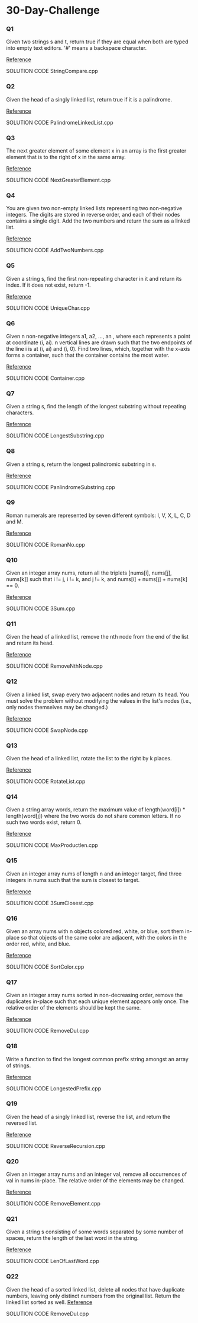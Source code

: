 # 30-Day-Challenge


### Q1
Given two strings s and t, return true if they are equal when both are typed into empty text editors. '#' means a backspace character.


[Reference](https://leetcode.com/problems/backspace-string-compare/)


SOLUTION CODE StringCompare.cpp


### Q2
Given the head of a singly linked list, return true if it is a palindrome.


[Reference](https://leetcode.com/problems/palindrome-linked-list/)


SOLUTION CODE PalindromeLinkedList.cpp


### Q3
The next greater element of some element x in an array is the first greater element that is to the right of x in the same array.

[Reference](https://leetcode.com/problems/next-greater-element-i/)


SOLUTION CODE NextGreaterElement.cpp


### Q4
You are given two non-empty linked lists representing two non-negative integers. The digits are stored in reverse order, and each of their nodes contains a single digit. Add the two numbers and return the sum as a linked list.

[Reference](https://leetcode.com/problems/add-two-numbers/)


SOLUTION CODE AddTwoNumbers.cpp


### Q5


Given a string s, find the first non-repeating character in it and return its index. If it does not exist, return -1.


[Reference](https://leetcode.com/problems/first-unique-character-in-a-string/)


SOLUTION CODE UniqueChar.cpp


### Q6

Given n non-negative integers a1, a2, ..., an , where each represents a point at coordinate (i, ai). n vertical lines are drawn such that the two endpoints of the line i is at (i, ai) and (i, 0). Find two lines, which, together with the x-axis forms a container, such that the container contains the most water.


[Reference](https://leetcode.com/problems/container-with-most-water/)


SOLUTION CODE Container.cpp


### Q7

Given a string s, find the length of the longest substring without repeating characters.


[Reference](https://leetcode.com/problems/longest-substring-without-repeating-characters/)


SOLUTION CODE LongestSubstring.cpp


### Q8

Given a string s, return the longest palindromic substring in s.


[Reference](https://leetcode.com/problems/longest-palindromic-substring/)


SOLUTION CODE PanlindromeSubstring.cpp


### Q9

Roman numerals are represented by seven different symbols: I, V, X, L, C, D and M.


[Reference](https://leetcode.com/problems/integer-to-roman/)


SOLUTION CODE RomanNo.cpp


### Q10

Given an integer array nums, return all the triplets [nums[i], nums[j], nums[k]] such that i != j, i != k, and j != k, and nums[i] + nums[j] + nums[k] == 0.


[Reference](https://leetcode.com/problems/3sum/)


SOLUTION CODE 3Sum.cpp


### Q11

Given the head of a linked list, remove the nth node from the end of the list and return its head.


[Reference](https://leetcode.com/problems/remove-nth-node-from-end-of-list/)


SOLUTION CODE RemoveNthNode.cpp


### Q12
Given a linked list, swap every two adjacent nodes and return its head. You must solve the problem without modifying the values in the list's nodes (i.e., only nodes themselves may be changed.)


[Reference](https://leetcode.com/problems/swap-nodes-in-pairs/)


SOLUTION CODE SwapNode.cpp


### Q13
Given the head of a linked list, rotate the list to the right by k places.


[Reference](https://leetcode.com/problems/rotate-list/)


SOLUTION CODE RotateList.cpp


### Q14
Given a string array words, return the maximum value of length(word[i]) * length(word[j]) where the two words do not share common letters. If no such two words exist, return 0.


[Reference](https://leetcode.com/problems/maximum-product-of-word-lengths/)


SOLUTION CODE MaxProductlen.cpp


### Q15
Given an integer array nums of length n and an integer target, find three integers in nums such that the sum is closest to target.

[Reference](https://leetcode.com/problems/3sum-closest/)


SOLUTION CODE 3SumClosest.cpp


### Q16
Given an array nums with n objects colored red, white, or blue, sort them in-place so that objects of the same color are adjacent, with the colors in the order red, white, and blue.

[Reference](https://leetcode.com/problems/sort-colors/)


SOLUTION CODE SortColor.cpp


### Q17
Given an integer array nums sorted in non-decreasing order, remove the duplicates in-place such that each unique element appears only once. The relative order of the elements should be kept the same.

[Reference](https://leetcode.com/problems/remove-duplicates-from-sorted-array/)


SOLUTION CODE RemoveDul.cpp


### Q18
Write a function to find the longest common prefix string amongst an array of strings.

[Reference](https://leetcode.com/problems/longest-common-prefix/)


SOLUTION CODE LongestedPrefix.cpp


### Q19
Given the head of a singly linked list, reverse the list, and return the reversed list.

[Reference](https://leetcode.com/problems/reverse-linked-list/)


SOLUTION CODE ReverseRecursion.cpp


### Q20
Given an integer array nums and an integer val, remove all occurrences of val in nums in-place. The relative order of the elements may be changed.

[Reference](https://leetcode.com/problems/remove-element/)


SOLUTION CODE RemoveElement.cpp


### Q21
Given a string s consisting of some words separated by some number of spaces, return the length of the last word in the string.

[Reference](https://leetcode.com/problems/length-of-last-word/)


SOLUTION CODE LenOfLastWord.cpp


### Q22
Given the head of a sorted linked list, delete all nodes that have duplicate numbers, leaving only distinct numbers from the original list. Return the linked list sorted as well.
[Reference](https://leetcode.com/problems/remove-duplicates-from-sorted-list-ii/)


SOLUTION CODE RemoveDul.cpp
